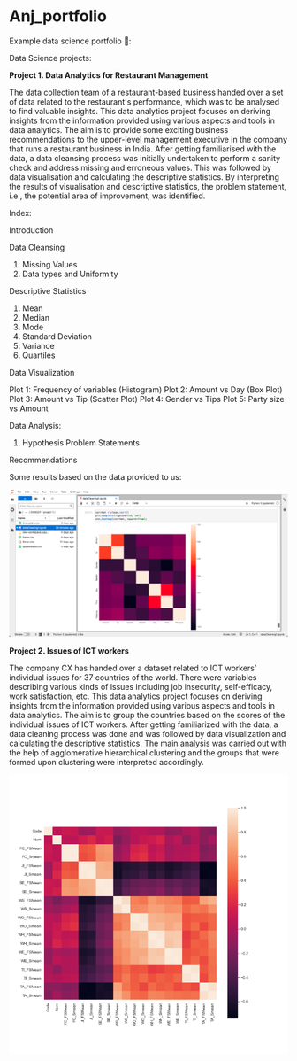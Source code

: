 # Anj_portfolio
Example data science portfolio 🌻:

Data Science projects:

**Project 1. Data Analytics for Restaurant Management**

The data collection team of a restaurant-based business handed over a set of data related to the restaurant's performance, which was to be analysed to find valuable insights. This data analytics project focuses on deriving insights from the information provided using various aspects and tools in data analytics. The aim is to provide some exciting business recommendations to the upper-level management executive in the company that runs a restaurant business in India.
After getting familiarised with the data, a data cleansing process was initially undertaken to perform a sanity check and address missing and erroneous values. This was followed by data visualisation and calculating the descriptive statistics. By interpreting the results of visualisation and descriptive statistics, the problem statement, i.e., the potential area of improvement, was identified.

Index:

Introduction

Data Cleansing
1. Missing Values
2. Data types and Uniformity

Descriptive Statistics
1. Mean
2. Median
3. Mode
4. Standard Deviation
5. Variance
6. Quartiles

Data Visualization

Plot 1: Frequency of variables (Histogram) 
Plot 2: Amount vs Day (Box Plot)
Plot 3: Amount vs Tip (Scatter Plot)
Plot 4: Gender vs Tips
Plot 5: Party size vs Amount

Data Analysis:
1. Hypothesis
Problem Statements

Recommendations

Some results based on the data provided to us:

![Correlation Matrix on Jupiter Notebook](images/Corrmat.png)

**Project 2. Issues of ICT workers**

The company CX has handed over a dataset related to ICT workers’ individual issues for 37 countries of the world. There were variables describing various kinds of issues including job insecurity, self-efficacy, work satisfaction, etc. This data analytics project focuses on deriving insights from the information provided using various aspects and tools in data analytics. The aim is to group the countries based on the scores of the individual issues of ICT workers.
After getting familiarized with the data, a data cleaning process was done and was followed by data visualization and calculating the descriptive statistics. The main analysis was carried out with the help of agglomerative hierarchical clustering and the groups that were formed upon clustering were interpreted accordingly.

![Correlation Matrix on Jupiter Notebook_ Project 2](images/corr1.png)
